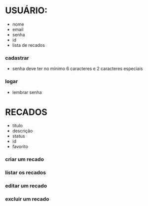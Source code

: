 # USUÁRIO:
- nome
- email
- senha
- id
- lista de recados

### cadastrar
- senha deve ter no mínimo 6 caracteres e 2 caracteres especiais
### logar
- lembrar senha

# RECADOS
- título
- descrição
- status
- id
- favorito

### criar um recado
### listar os recados
### editar um recado
### excluir um recado

